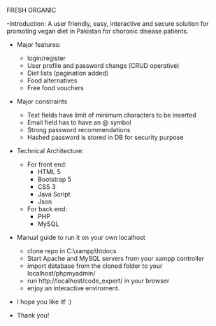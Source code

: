 FRESH ORGANIC

-Introduction:
	A user friendly, easy, interactive and secure solution for promoting vegan diet in Pakistan for choronic disease patients.

- Major features:
	- login/register
	- User profile and password change (CRUD operative) 
	- Diet lists (pagination added)
	- Food alternatives 
	- Free food vouchers

- Major constraints
	- Text fields have limit of minimum characters to be inserted
	- Email field has to have an @ symbol
	- Strong password recommendations
	- Hashed password is stored in DB for security purpose

- Technical Architecture:
	- For front end:
		- HTML 5
		- Bootstrap 5
		- CSS 3
		- Java Script
		- Json
	- For back end:
		- PHP
		- MySQL

- Manual guide to run it on your own localhost
	- clone repo in C:\xampp\htdocs
	- Start Apache and MySQL servers from your xampp controller
	- import database from the cloned folder to your localhost/phpmyadmin/
	- run http://localhost/code_expert/ in your browser
	- enjoy an interactive enviroment.

- I hope you like it! :)
- Thank you!
